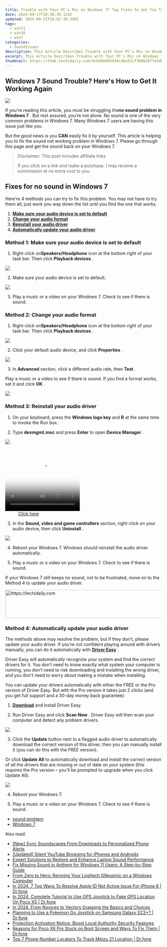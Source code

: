 ```yaml
---
title: Trouble with Your PC's Mic on Windows 7? Top Fixes to Get You Talking Again!
date: 2024-09-17T18:30:39.133Z
updated: 2024-09-21T16:02:30.598Z
tags:
  - win11
  - win10
  - win7
categories:
  - SoundIssues
description: This Article Describes Trouble with Your PC's Mic on Windows 7? Top Fixes to Get You Talking Again!
excerpt: This Article Describes Trouble with Your PC's Mic on Windows 7? Top Fixes to Get You Talking Again!
thumbnail: https://thmb.techidaily.com/9cb4bb095934cdbe52cf30982bf7e5d8440404211e93965b72d3f210e8935545.jpg
---
```


## Windows 7 Sound Trouble? Here's How to Get It Working Again

![](https://images.drivereasy.com/wp-content/uploads/2017/03/Snap3-1.jpg)

 If you’re reading this article, you must be struggling the**no sound problem in Windows 7** . But rest assured, you’re not alone. No sound is one of the very common problems in Windows 7\. Many Windows 7 users are having this issue just like you.

 But the good news is you **CAN**  easily fix it by yourself. This article is helping you to fix the sound not working problem in Windows 7\. Please go through this page and get the sound back on your Windows 7.

>  Disclaimer: This post includes affiliate links
>
>  If you click on a link and make a purchase, I may receive a commission at no extra cost to you.
>

## Fixes for no sound in Windows 7

 Here’re 4 methods you can try to fix this problem. You may not have to try them all; just work you way down the list until you find the one that works.

1. **[Make sure your audio device is set to default](https://tools.techidaily.com/drivereasy/download/)**
2. **[Change your audio format](https://tools.techidaily.com/drivereasy/download/)**
3. **[Reinstall your audio driver](https://tools.techidaily.com/drivereasy/download/)**
4. **[Automatically update your audio driver](https://tools.techidaily.com/drivereasy/download/)**

### Method 1: Make sure your audio device is set to default

 1) Right-click on**Speakers/Headphone** icon at the bottom right of your task bar. Then click **Playback devices** .

![](https://images.drivereasy.com/wp-content/uploads/2017/03/1-15.jpg)

2) Make sure your audio device is set to default.

![](https://images.drivereasy.com/wp-content/uploads/2017/03/2-10.jpg)

 3) Play a music or a video on your Windows 7\. Check to see if there is sound.

### Method 2: Change your audio format

 1) Right-click on**Speakers/Headphone** icon at the bottom right of your task bar. Then click **Playback devices** .

![](https://images.drivereasy.com/wp-content/uploads/2017/03/1-15.jpg)

 2) Click your default audio device, and click **Properties** .

![](https://images.drivereasy.com/wp-content/uploads/2017/03/3-9.jpg)

 3) In **Advanced**  section, click a different audio rate, then **Test** .

 Play a music or a video to see if there is sound. If you find a format works, set it and click **OK** .

![](https://images.drivereasy.com/wp-content/uploads/2017/03/4-9.jpg)

### Method 3: Reinstall your audio driver

1) On your keyboard, press the   **Windows logo key**  and **R**  at the same time to invoke the Run box.

2) Type **devmgmt.msc**  and press **Enter**  to open **Device Manager** .

![](https://images.drivereasy.com/wp-content/uploads/2017/03/5-8.jpg)

<!-- affiliate ads begin -->
<span id="1328679">
					<video width="240" height="200" style="cursor:pointer"
           poster="//a.impactradius-go.com/display-clicktoplayimage/1328679.png"
           onclick="if(!this.playClicked){this.play();this.setAttribute('controls',true);this.playClicked=true;}">
	   <source src="//a.impactradius-go.com/display-ad/15852-1328679">
	   <img src="//a.impactradius-go.com/display-clicktoplayimage/1328679.png" style="border: none; height: 100%; width: 100%; object-fit: contain">
	</video>
	<div style="width:150px;text-align:center"><a href="javascript:window.open(decodeURIComponent('https%3A%2F%2Fthefitville.pxf.io%2Fc%2F5597632%2F1328679%2F15852'), '_blank');void(0);">Click here</a></div>
</span>
<img height="0" width="0" src="https://imp.pxf.io/i/5597632/1328679/15852" style="position:absolute;visibility:hidden;" border="0" />
<!-- affiliate ads end -->

 3) In the **Sound, video and game controllers**  section, right-click on your audio device, then click **Uninstall** .

![](https://images.drivereasy.com/wp-content/uploads/2017/03/6-12.jpg)

 4) Reboot your Windows 7\. Windows should reinstall the audio driver automatically.

 5) Play a music or a video on your Windows 7\. Check to see if there is sound.

 If your Windows 7 still keeps no sound, not to be frustrated, move on to the Method 4 to update your audio driver.

<!-- affiliate ads begin -->
<a href="https://unicoeye.pxf.io/c/5597632/2134218/18498" target="_top" id="2134218">
  <img src="//a.impactradius-go.com/display-ad/18498-2134218" border="0" alt="https://techidaily.com" width="728" height="90"/>
</a>
<img height="0" width="0" src="https://unicoeye.pxf.io/i/5597632/2134218/18498" style="position:absolute;visibility:hidden;" border="0" />
<!-- affiliate ads end -->

### Method 4: Automatically update your audio driver

 The methods above may resolve the problem, but if they don’t, please update your audio driver. If you’re not confident playing around with drivers manually,  you can do it automatically with **[Driver Easy](https://tools.techidaily.com/drivereasy/download/)**  .

 Driver Easy will automatically recognize your system and find the correct drivers for it. You don’t need to know exactly what system your computer is running, you don’t need to risk downloading and installing the wrong driver, and you don’t need to worry about making a mistake when installing.

 You can update your drivers automatically with either the FREE or the Pro version of Driver Easy. But with the Pro version it takes just 2 clicks (and you get full support and a 30-day money back guarantee):

 1) **[Download](https://tools.techidaily.com/drivereasy/download/)**   and install Driver Easy.

 2) Run Driver Easy and click **Scan Now** . Driver Easy will then scan your computer and detect any problem drivers.

![](https://images.drivereasy.com/wp-content/uploads/2019/12/image-7.png)

3) Click the **Update**  button next to a flagged audio driver to automatically download the correct version of this driver, then you can manually install it (you can do this with the FREE version).

Or click **Update All**  to automatically download and install the correct version of _all_  the drivers that are missing or out of date on your system (this requires the Pro version – you’ll be prompted to upgrade when you click Update All).

![](https://images.drivereasy.com/wp-content/uploads/2019/12/image-8.png)

4) Reboot your Windows 7.

5) Play a music or a video on your Windows 7\. Check to see if there is sound.

* [sound problem](https://tools.techidaily.com/drivereasy/download/)
* [Windows 7](https://tools.techidaily.com/drivereasy/download/)

<ins class="adsbygoogle"
     style="display:block"
     data-ad-format="autorelaxed"
     data-ad-client="ca-pub-7571918770474297"
     data-ad-slot="1223367746"></ins>

<ins class="adsbygoogle"
     style="display:block"
     data-ad-client="ca-pub-7571918770474297"
     data-ad-slot="8358498916"
     data-ad-format="auto"
     data-full-width-responsive="true"></ins>

<span class="atpl-alsoreadstyle">Also read:</span>
<div><ul>
<li><a href="https://some-guidance.techidaily.com/new-sync-soundscapes-from-downloads-to-personalized-phone-alerts/"><u>[New] Sync Soundscapes From Downloads to Personalized Phone Alerts</u></a></li>
<li><a href="https://facebook-video-footage.techidaily.com/updated-silent-youtube-browsing-for-iphones-and-androids/"><u>[Updated] Silent YouTube Browsing for iPhones and Androids</u></a></li>
<li><a href="https://sound-issues.techidaily.com/expert-solutions-to-restore-and-enhance-laptop-sound-performance/"><u>Expert Solutions to Restore and Enhance Laptop Sound Performance</u></a></li>
<li><a href="https://sound-issues.techidaily.com/fix-missing-sound-in-anthem-for-windows-11-users-a-step-by-step-guide/"><u>Fix Missing Sound in Anthem for Windows 11 Users: A Step-by-Step Guide</u></a></li>
<li><a href="https://sound-issues.techidaily.com/from-zero-to-hero-reviving-your-logitech-g9eusmic-on-a-windows-computer/"><u>From Zero to Hero: Reviving Your Logitech G9eusmic on a Windows Computer</u></a></li>
<li><a href="https://iphone-unlock.techidaily.com/in-2024-7-top-ways-to-resolve-apple-id-not-active-issue-for-iphone-8-drfone-by-drfone-ios/"><u>In 2024, 7 Top Ways To Resolve Apple ID Not Active Issue For iPhone 8 | Dr.fone</u></a></li>
<li><a href="https://review-topics.techidaily.com/in-2024-complete-tutorial-to-use-gps-joystick-to-fake-gps-location-on-poco-x5-drfone-by-drfone-virtual-android/"><u>In 2024, Complete Tutorial to Use GPS Joystick to Fake GPS Location On Poco X5 | Dr.fone</u></a></li>
<li><a href="https://fox-http.techidaily.com/in-2024-from-novices-to-vectors-grasping-the-basics-and-choices/"><u>In 2024, From Novices to Vectors Grasping the Basics and Choices</u></a></li>
<li><a href="https://change-location.techidaily.com/planning-to-use-a-pokemon-go-joystick-on-samsung-galaxy-s23plus-drfone-by-drfone-virtual-android/"><u>Planning to Use a Pokemon Go Joystick on Samsung Galaxy S23+? | Dr.fone</u></a></li>
<li><a href="https://common-error.techidaily.com/protection-activation-notice-boost-local-authority-security-features/"><u>Protection Activation Notice: Boost Local Authority Security Features</u></a></li>
<li><a href="https://fix-guide.techidaily.com/reasons-for-poco-x6-pro-stuck-on-boot-screen-and-ways-to-fix-them-drfone-by-drfone-fix-android-problems-fix-android-problems/"><u>Reasons for Poco X6 Pro Stuck on Boot Screen and Ways To Fix Them | Dr.fone</u></a></li>
<li><a href="https://android-location-track.techidaily.com/top-7-phone-number-locators-to-track-meizu-21-location-drfone-by-drfone-virtual-android/"><u>Top 7 Phone Number Locators To Track Meizu 21 Location | Dr.fone</u></a></li>
</ul></div>

